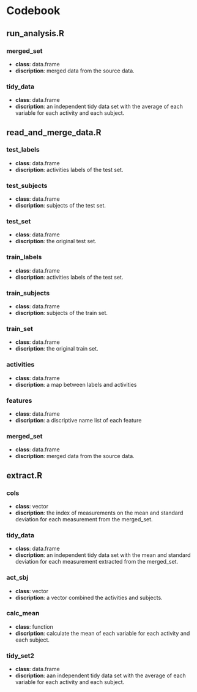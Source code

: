 # Codebook


## run_analysis.R

### merged_set
* **class**: data.frame
* **discription**: merged data from the source data.

### tidy_data
* **class**: data.frame
* **discription**: an independent tidy data set with the average of each variable for each activity and each subject.

## read_and_merge_data.R

### test_labels
* **class**: data.frame
* **discription**: activities labels of the test set.

### test_subjects
* **class**: data.frame
* **discription**: subjects of the test set.

### test_set
* **class**: data.frame
* **discription**: the original test set.
 
### train_labels
* **class**: data.frame
* **discription**: activities labels of the test set.

### train_subjects
* **class**: data.frame
* **discription**: subjects of the train set.

### train_set
* **class**: data.frame
* **discription**: the original train set.

### activities
* **class**: data.frame
* **discription**: a map between labels and activities

### features
* **class**: data.frame
* **discription**: a discriptive name list of each feature

### merged_set
* **class**: data.frame
* **discription**: merged data from the source data.

## extract.R

### cols
* **class**: vector
* **discription**: the index of measurements on the mean and standard deviation for each measurement from the merged_set.

### tidy_data
* **class**: data.frame
* **discription**: an independent tidy data set with the mean and standard deviation for each measurement extracted from the merged_set.

### act_sbj
* **class**: vector
* **discription**: a vector combined the activities and subjects.

### calc_mean
* **class**: function
* **discription**: calculate the mean of each variable for each activity and each subject.


### tidy_set2
* **class**: data.frame
* **discription**: aan independent tidy data set with the average of each variable for each activity and each subject.